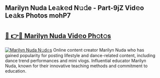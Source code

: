 ## Marilyn Nuda Le𝚊k𝚎d N𝚞𝚍e - Part-9jZ Vid𝚎o Le𝚊ks Photos mohP7

# <h2><a href="http://fbcudz.evod.top/?m=Marilyn+Nuda">🔗 👉🔴 Marilyn Nuda Vid𝚎o Ph𝚘t𝚘s</a></h2>

[![Marilyn Nuda N𝚞d𝚎s](https://i.imgur.com/8V9OHl7.gif)](http://fbcudz.evod.top/?m=Marilyn+Nuda)
Online content creator Marilyn Nuda who has gained popularity for posting lifestyle and dance-related content, including dance trend performances and mini vlogs. Influential educator Marilyn Nuda, known for their innovative teaching methods and commitment to education. 
